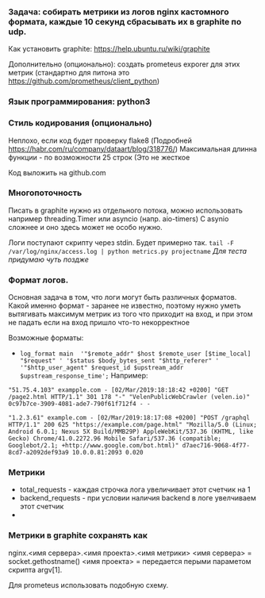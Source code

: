 
### Задача: собирать метрики из логов nginx кастомного формата,  каждые 10 секунд сбрасывать их в graphite по udp.

Как установить graphite: https://help.ubuntu.ru/wiki/graphite

Дополнительно (опционально): создать prometeus exporer для этих метрик
(стандартно для питона это https://github.com/prometheus/client_python)

### Язык программирования: python3 

### Стиль кодирования (опционально)
Неплохо, если код будет проверку flake8
(Подробней https://habr.com/ru/company/dataart/blog/318776/)
Максимальная длинна функции - по возможности 25 строк  (Это не жесткое 

Код выложить на github.com

### Многопоточность 
Писать в graphite нужно из отдельного потока, можно использовать например threading.Timer или asyncio (напр. aio-timers)
C asynio сложнее и оно здесь может не особо нужно.

Логи поступают скрипту через stdin. Будет примерно так. `tail -F /var/log/nginx/access.log | python metrics.py projectname`
*Для теста придумаю чуть поздже*

### Формат логов.
Основная задача  в том, что логи могут быть различных форматов. Какой именно формат - заранее не известно, поэтому нужно уметь вытягивать максимум метрик из того что приходит на вход, и при этом не падать если на вход пришло что-то некорректное

Возможные форматы:
* `log_format main  '"$remote_addr" $host $remote_user [$time_local] "$request" '
                 '$status $body_bytes_sent "$http_referer" '
                     '"$http_user_agent" $request_id $upstream_addr $upstream_response_time';`
Например:

`"51.75.4.103" exampple.com - [02/Mar/2019:18:18:42 +0200] "GET /page2.html HTTP/1.1" 301 178 "-" "VelenPublicWebCrawler (velen.io)" 0c97b7ce-3909-4081-ade7-790f61f712f4 - -`

`"1.2.3.61" example.com - [02/Mar/2019:18:17:08 +0200] "POST /graphql HTTP/1.1" 200 625 "https://example.com/page.html" "Mozilla/5.0 (Linux; Android 6.0.1; Nexus 5X Build/MMB29P) AppleWebKit/537.36 (KHTML, like Gecko) Chrome/41.0.2272.96 Mobile Safari/537.36 (compatible; Googlebot/2.1; +http://www.google.com/bot.html)" d7aec716-9068-4f77-8cd7-a2092def93a9 10.0.0.81:2093 0.020`



### Метрики
* total_requests - каждая строчка лога увеличивает этот счетчик на 1
* backend_requests - при условии наличия backend в логе увелчиваем этот счетчик
* 

### Метрики в graphite сохранять как 
nginx.<имя сервера>.<имя проекта>.<имя метрики>
<имя сервера> = socket.gethostname()
<имя проекта> = передается перыми параметом скрипта argv[1]. 

Для prometeus использовать подобную схему.
